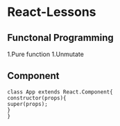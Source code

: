 # React-Lessons


## Functonal Programming

1.Pure function
1.Unmutate




## Component

```
class App extends React.Component{
constructor(props){
super(props);
}
}
```
